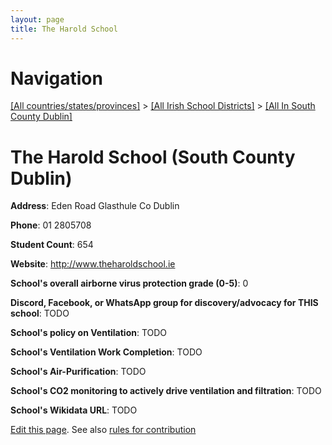 ```yaml
---
layout: page
title: The Harold School
---
```

# Navigation

[[All countries/states/provinces]](../../..) > [[All Irish School Districts]](../..) > [[All In South County Dublin]](..)

# The Harold School (South County Dublin)

**Address**: Eden Road Glasthule Co Dublin

**Phone**: 01 2805708

**Student Count**: 654

**Website**: <http://www.theharoldschool.ie>

**School's overall airborne virus protection grade (0-5)**: 0

**Discord, Facebook, or WhatsApp group for discovery/advocacy for THIS school**: TODO

**School's policy on Ventilation**: TODO

**School's Ventilation Work Completion**: TODO

**School's Air-Purification**: TODO

**School's CO2 monitoring to actively drive ventilation and filtration**: TODO

**School's Wikidata URL**: TODO


[Edit this page](https://github.com/ventilate-schools/Ireland/edit/main/./Dublin_South_County_Dublin/The_Harold_School.md). See also [rules for contribution](../../../contribution-rules/)